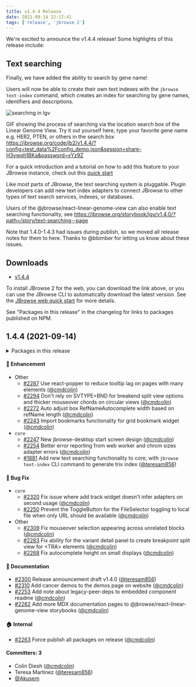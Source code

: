 ```yaml
---
title: v1.4.4 Release
date: 2021-09-14 12:17:41
tags: ['release', 'jbrowse 2']
---
```


We're excited to announce the v1.4.4 release! Some highlights of this release
include:

## Text searching

Finally, we have added the ability to search by gene name!

Users will now be able to create their own text indexes with the
`jbrowse text-index` command, which creates an index for searching by gene
names, identifiers and descriptions.

![searching in lgv](https://user-images.githubusercontent.com/45598764/132396329-f3fa9ed4-ace4-40b6-8eff-8289bbd3d2ca.gif)

GIF showing the process of searching via the location search box of the Linear
Genome View. Try it out yourself here, type your favorite gene name e.g. HER2,
PTEN, or others in the search box
https://jbrowse.org/code/jb2/v1.4.4/?config=test_data%2Fconfig_demo.json&session=share-H3vwqh1BKa&password=xYz9Z

For a quick introduction and a tutorial on how to add this feature to your
JBrowse instance, check out this
[quick start](/docs/quickstart_web#indexing-feature-names-for-searching)

Like most parts of JBrowse, the text searching system is pluggable. Plugin
developers can add new text index adapters to connect JBrowse to other types of
text search services, indexes, or databases.

Users of the @jbrowse/react-linear-genome-view can also enable text searching
functionality, see
https://jbrowse.org/storybook/lgv/v1.4.0/?path=/story/text-searching--page

Note that 1.4.0-1.4.3 had issues during publish, so we moved all release notes
for them to here. Thanks to @bbimber for letting us know about these issues.

## Downloads

- [v1.4.4](https://github.com/GMOD/jbrowse-components/releases/tag/v1.4.4)

To install JBrowse 2 for the web, you can download the link above, or you can
use the JBrowse CLI to automatically download the latest version. See the
[JBrowse web quick start](https://jbrowse.org/jb2/docs/quickstart_web) for more
details.

See "Packages in this release" in the changelog for links to packages published
on NPM.

## 1.4.4 (2021-09-14)

<details><summary>Packages in this release</summary>
<p>

| Package                             | Download                                                          |
| ----------------------------------- | ----------------------------------------------------------------- |
| @jbrowse/plugin-spreadsheet-view    |                                                                   |
| @jbrowse/plugin-trix                | https://www.npmjs.com/package/@jbrowse/plugin-trix                |
| @jbrowse/plugin-variants            | https://www.npmjs.com/package/@jbrowse/plugin-variants            |
| @jbrowse/desktop                    |                                                                   |
| @jbrowse/react-circular-genome-view | https://www.npmjs.com/package/@jbrowse/react-circular-genome-view |
| @jbrowse/react-linear-genome-view   | https://www.npmjs.com/package/@jbrowse/react-linear-genome-view   |
| @jbrowse/web                        |                                                                   |

</p>
</details>

#### :rocket: Enhancement

- Other
  - [#2287](https://github.com/GMOD/jbrowse-components/pull/2287) Use
    react-popper to reduce tooltip lag on pages with many elements
    ([@cmdcolin](https://github.com/cmdcolin))
  - [#2294](https://github.com/GMOD/jbrowse-components/pull/2294) Don't rely on
    SVTYPE=BND for breakend split view options and thicker mouseover chords on
    circular views ([@cmdcolin](https://github.com/cmdcolin))
  - [#2272](https://github.com/GMOD/jbrowse-components/pull/2272) Auto adjust
    box RefNameAutocomplete width based on refName length
    ([@cmdcolin](https://github.com/cmdcolin))
  - [#2243](https://github.com/GMOD/jbrowse-components/pull/2243) Import
    bookmarks functionality for grid bookmark widget
    ([@cmdcolin](https://github.com/cmdcolin))
- `core`
  - [#2247](https://github.com/GMOD/jbrowse-components/pull/2247) New
    jbrowse-desktop start screen design
    ([@cmdcolin](https://github.com/cmdcolin))
  - [#2254](https://github.com/GMOD/jbrowse-components/pull/2254) Better error
    reporting from web worker and chrom sizes adapter errors
    ([@cmdcolin](https://github.com/cmdcolin))
  - [#1881](https://github.com/GMOD/jbrowse-components/pull/1881) Add new text
    searching functionality to core, with `jbrowse text-index` CLI command to
    generate trix index ([@teresam856](https://github.com/teresam856))

#### :bug: Bug Fix

- `core`
  - [#2320](https://github.com/GMOD/jbrowse-components/pull/2320) Fix issue
    where add track widget doesn't infer adapters on second usage
    ([@cmdcolin](https://github.com/cmdcolin))
  - [#2250](https://github.com/GMOD/jbrowse-components/pull/2250) Prevent the
    ToggleButton for the FileSelector toggling to local file when only URL
    should be available ([@cmdcolin](https://github.com/cmdcolin))
- Other
  - [#2309](https://github.com/GMOD/jbrowse-components/pull/2309) Fix mouseover
    selection appearing across unrelated blocks
    ([@cmdcolin](https://github.com/cmdcolin))
  - [#2283](https://github.com/GMOD/jbrowse-components/pull/2283) Fix ability
    for the variant detail panel to create breakpoint split view for \<TRA\>
    elements ([@cmdcolin](https://github.com/cmdcolin))
  - [#2268](https://github.com/GMOD/jbrowse-components/pull/2268) Fix
    autocomplete height on small displays
    ([@cmdcolin](https://github.com/cmdcolin))

#### :memo: Documentation

- [#2300](https://github.com/GMOD/jbrowse-components/pull/2300) Release
  announcement draft v1.4.0 ([@teresam856](https://github.com/teresam856))
- [#2310](https://github.com/GMOD/jbrowse-components/pull/2310) Add cancer demos
  to the demos page on website ([@cmdcolin](https://github.com/cmdcolin))
- [#2253](https://github.com/GMOD/jbrowse-components/pull/2253) Add note about
  legacy-peer-deps to embedded component readme
  ([@cmdcolin](https://github.com/cmdcolin))
- [#2262](https://github.com/GMOD/jbrowse-components/pull/2262) Add more MDX
  documentation pages to @jbrowse/react-linear-genome-view storybooks
  ([@cmdcolin](https://github.com/cmdcolin))

#### :house: Internal

- [#2263](https://github.com/GMOD/jbrowse-components/pull/2263) Force publish
  all packages on release ([@cmdcolin](https://github.com/cmdcolin))

#### Committers: 3

- Colin Diesh ([@cmdcolin](https://github.com/cmdcolin))
- Teresa Martinez ([@teresam856](https://github.com/teresam856))
- [@Akusem](https://github.com/Akusem)
